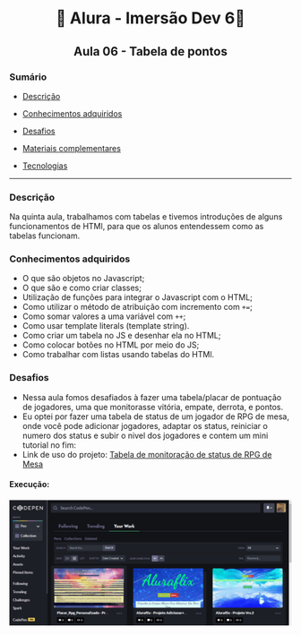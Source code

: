 <h1 align="center"> 🤿 Alura - Imersão Dev 6🤿 </h1>

<h2 align="center">Aula 06 - Tabela de pontos</h2>

### Sumário 

- [Descrição](#descrição)

- [Conhecimentos adquiridos](#conhecimentos-adquiridos)

- [Desafios](#desafios)

- [Materiais complementares](#materiais-complementares)

- [Tecnologias](#tecnologias)

---
### Descrição
Na quinta aula, trabalhamos com tabelas e tivemos introduções de alguns funcionamentos de HTMl, para que os alunos entendessem como as tabelas funcionam.

### Conhecimentos adquiridos
- O que são objetos no Javascript;
- O que são e como criar classes;
- Utilização de funções para integrar o Javascript com o HTML;
- Como utilizar o método de atribuição com incremento com `+=`;
- Como somar valores a uma variável com `++`;
- Como usar template literals (template string).
- Como criar um tabela no JS e desenhar ela no HTML;
- Como colocar botões no HTML por meio do JS;
- Como trabalhar com listas usando tabelas do HTMl.

### Desafios
- Nessa aula fomos desafiados à fazer uma tabela/placar de pontuação de jogadores, uma que monitorasse vitória, empate, derrota, e pontos.
- Eu optei por fazer uma tabela de status de um jogador de RPG de mesa, onde você pode adicionar jogadores, adaptar os status, reiniciar o numero dos status e subir o nivel dos jogadores e contem um mini tutorial no fim:
- Link de uso do projeto: [Tabela de monitoração de status de RPG de Mesa](https://codepen.io/RenanAlura7/pen/jOpRgyv)

#### Execução:

<p align="center">
  <img src="Animação(8).gif" alt= "Gif colorido da aplicação desenvolvida realizando a operação de transferência." />
</p>
